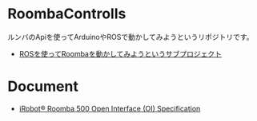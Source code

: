 # RoombaControlls
ルンバのApiを使ってArduinoやROSで動かしてみようというリポジトリです。

* [ROSを使ってRoombaを動かしてみようというサブプロジェクト](ROS)

# Document

* [iRobot® Roomba 500 Open Interface (OI) Specification](https://www.irobot.lv/uploaded_files/File/iRobot_Roomba_500_Open_Interface_Spec.pdf) 





